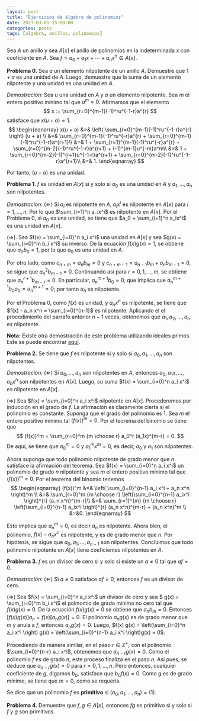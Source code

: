 ```yaml
---
layout: post
title: "Ejercicios de álgebra de polinomios"
date: 2021-03-01 15:00:00
categories: posts
tags: [algebra, anillos, polinomios]
---
```




Sea $A$ un anillo y sea $A[x]$ el anillo de polinomios en la indeterminada $x$ con coeficiente en $A$. Sea $f = a_0 + a_1 x + \cdots + a_n x^n \in A[x]$. 

**Problema 0.** Sea $a$ un elemento nilpotente de un anillo $A$. Demuestre que $1 + a$ es una unidad de $A$. Luego, demuestre que la suma de un elemento nilpotente y una unidad es una unidad en $A$.

*Demostración:* Sea $u$ una unidad en $A$ y $a$ un elemento nilpotente. Sea $m$ el entero positivo mínimo tal que $a^m = 0.$  Afirmamos que el elemento
$$
x := \sum_{r=0}^{m-1}(-1)^ru^{-1-r}a^{r}
$$
satisface que $x(u + a) = 1.$ 
$$
\begin{eqnarray}
x(u + a) &=& \left( \sum_{r=0}^{m-1}(-1)^ru^{-1-r}a^{r} \right) (u + a) \\
&=& \sum_{r=0}^{m-1}(-1)^ru^{-r}a^{r} + \sum_{r=0}^{m-1}(-1)^ru^{-1-r}a^{r+1}\\
&=& 1 + \sum_{r=1}^{m-1}(-1)^ru^{-r}a^{r} + \sum_{r=0}^{m-2}(-1)^ru^{-1-r}a^{r+1} + (-1)^{m-1}u^{-m}a^m\\
&=& 1 + \sum_{r=0}^{m-2}(-1)^{r+1}u^{-1-r}a^{r+1} + \sum_{r=0}^{m-2}(-1)^ru^{-1-r}a^{r+1}\\
&=& 1.
\end{eqnarray}
$$


Por tanto, $(u + a)$ es una unidad.

**Problema 1**. $f$ es unidad en $A[x]$ si y solo si $a_0$ es una unidad en $A$ y $a_1, \ldots, a_n$ son nilpotentes. 

*Demostración:* $(\Leftarrow)$ Si $a_i$ es nilpotente en $A$, $a_i x^i$ es nilpotente en $A[x]$ para $i=1, \ldots, n$. Por lo que $\sum_{i=1}^n a_ix^i$ es nilpotente en $A[x]$. Por el Problema 0, si $a_0$ es una unidad, se tiene que $a_0 + \sum_{i=1}^n a_ix^i$ es una unidad en $A[x]$.

$(\Rightarrow)$. Sea $f(x) = \sum_{i=0}^n a_i x^i$ una unidad en $A[x]$ y sea $g(x) = \sum_{i=0}^m b_i x^i$ su inverso. De la ecuación $f(x) g(x) = 1$, se obtiene que $a_0 b_0 = 1$, por lo que $a_0$ es una unidad en $A$. 

Por otro lado, como $c_{n+m} = a_n b_m =0$ y $c_{n+m-1} = a_{n-1}b_m + a_n b_{m-1} = 0$, se sigue que $a_n^2 b_{m-1} = 0$. Continuando así para $r=0, 1, \ldots, m$, se obtiene que $a_n^{r+1} b_{m-r} = 0$. En particular, $a_n^{m+1} b_0 = 0$, que implica que $a_n^{m+1}b_0 a_0 = a_n^{m+1} = 0$; por tanto $a_n$ es nilpotente.

Por el Problema 0, como $f(x)$ es unidad, y $a_n x^n$ es nilpotente, se tiene que $f(x) - a_n x^n = \sum_{i=0}^{n-1}$ es nilpotente. Aplicando el el procedimiento del parrafo anterior $n-1$ veces, obtenemos que $a_1, a_2, \ldots, a_n$ es nilpotente.

**Nota:** Existe otra demostración de este problema utilizando ideales primos. Este se puede encontrar [aquí](ideales-primos.md).

**Problema 2.** Se tiene que $f$ es nilpotente si y solo si $a_0, a_1, \ldots, a_n$ son nilpotentes.

*Demostración:* $(\Leftarrow)$ Si $a_0, \ldots, a_n$ son nilpotentes en $A$, entonces $a_0, a_1x, \ldots, a_n x^n$ son nilpotentes en $A[x]$. Luego,  su suma $f(x) = \sum_{i=0}^n a_i x^i$ es nilpotente en $A[x]$.

$(\Rightarrow)$ Sea $f(x) = \sum_{i=0}^n a_i x^i$ nilpotente en $A[x]$. Procederemos por inducción en el grado de $f$. La afirmación es claramente cierta si el polinomio es constante. Suponga que el grado del polinomio es $1$. Sea $m$ el entero positivo mínimo tal $(f(x))^m = 0$. Por el teorema del binomio se tiene que 
$$
(f(x))^m = \sum_{r=0}^m {m \choose r} a_0^r (a_1x)^{m-r} = 0.
$$
De aquí, se tiene que $a_0^m = 0$ y $a_1 ^m x^m = 0$, es decir,  $a_0$ y $a_1$ son nilpotentes. 

Ahora suponga que todo polinomio nilpotente de grado menor que $n$ satisface la afirmación del teorema. Sea $f(x) = \sum_{i=0}^n a_i x^i$ un polinomio de grado $n$ nilpotente y sea $m$ el entero positivo mínimo tal que $(f(x))^m  = 0$. Por el teorema del binomio tenemos
$$
\begin{eqnarray}
 (f(x))^m &=& \left( \sum_{i=0}^{n-1} a_i x^i + a_n x^n  \right)^m \\
 &=& \sum_{r=0}^m {m \choose r} \left(\sum_{i=0}^{n-1} a_ix^i \right)^{r} (a_n x^n)^{m-r}\\
 &=&  \sum_{r=1}^{m} {m \choose r} \left(\sum_{i=0}^{n-1} a_ix^i \right)^{r} (a_n x^n)^{m-r} + (a_n x^n)^m \\
 &=&0.
 \end{eqnarray}
$$


Esto implica que $a_n^m =0$, es decir $a_n$ es nilpotente. Ahora bien, el polinomio, $f(x) - a_n x^n$ es nilpotente, y es de grado menor que $n$. Por hipótesis, se sigue que $a_0, a_1, \ldots, a_{n-1}$ son nilpotentes. Concluimos que todo polinomio nilpotente en $A[x]$  tiene coeficientes nilpotentes en $A$.

**Problema 3.**  $f$ es un divisor de cero si y solo si existe un $a \neq 0$ tal que $a f = 0$.

*Demostración:* $(\Leftarrow)$  Si $a \neq 0$ satisface $a f = 0$, entonces $f$ es un divisor de cero.

$(\Rightarrow)$ Sea $f(x) = \sum_{i=0}^n a_i x^i$ un divisor de cero y sea $ g(x) = \sum_{i=0}^m b_i x^i$ el polinomio de grado mínimo no cero tal que $f(x) g(x) = 0$. De la ecuación $f(x) g(x) = 0$ se obtiene que $a_n b_m = 0$. Entonces $[f(x) g(x) ] a_n = f(x) [a_n g(x)] = 0$. El polinomio $a_n g(x)$ es de grado menor que $m$ y anula a $f$, entonces $a_n g(x) = 0$. Luego, $f(x) g(x) = \left(\sum_{i=0}^n a_i x^i \right) g(x) = \left(\sum_{i=0}^{n-1} a_i x^i \right)g(x) = 0$.

Procediendo de manera similar, en el paso $r \in \mathbb{Z}^+$, con el polinomio $\sum_{i=0}^{n-r} a_i x^i$, obtenemos que $a_{n-r} g(x) = 0$. Como el polinomio $f$ es de grado $n$, este proceso finaliza en el paso $n$. Así pues, se deduce que $a_{n-r} g(x) = 0$ para $r=0, 1, \ldots, n$. Pero entonces, cualquier coeficiente de $g$, digamos $b_0$, satisface que $b_0 f(x) = 0$. Como $g$ es de grado mínimo, se tiene que $m = 0$, como se requería.



Se dice que un polinomio $f$ es **primitivo** si $(a_0, a_1, \ldots, a_n) = (1)$.

**Problema 4.** Demuestre que $f, g \in A[x]$, entonces $fg$ es primitivo si y solo si $f$ y $g$ son primitivos.